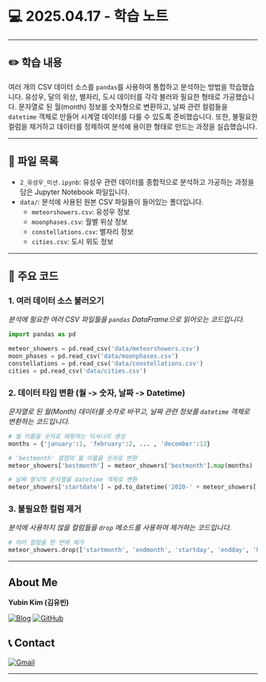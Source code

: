 # 💻 2025.04.17 - 학습 노트

---

## ✏️ 학습 내용

여러 개의 CSV 데이터 소스를 `pandas`를 사용하여 통합하고 분석하는 방법을 학습했습니다. 유성우, 달의 위상, 별자리, 도시 데이터를 각각 불러와 필요한 형태로 가공했습니다. 문자열로 된 월(month) 정보를 숫자형으로 변환하고, 날짜 관련 컬럼들을 `datetime` 객체로 만들어 시계열 데이터를 다룰 수 있도록 준비했습니다. 또한, 불필요한 컬럼을 제거하고 데이터를 정제하여 분석에 용이한 형태로 만드는 과정을 실습했습니다.

---

## 📁 파일 목록

- `2_유성우_미션.ipynb`: 유성우 관련 데이터를 종합적으로 분석하고 가공하는 과정을 담은 Jupyter Notebook 파일입니다.
- `data/`: 분석에 사용된 원본 CSV 파일들이 들어있는 폴더입니다.
  - `meteorshowers.csv`: 유성우 정보
  - `moonphases.csv`: 월별 위상 정보
  - `constellations.csv`: 별자리 정보
  - `cities.csv`: 도시 위도 정보

---

## 📌 주요 코드

### 1. 여러 데이터 소스 불러오기
*분석에 필요한 여러 CSV 파일들을 `pandas` DataFrame으로 읽어오는 코드입니다.*
```python
import pandas as pd

meteor_showers = pd.read_csv('data/meteorshowers.csv')
moon_phases = pd.read_csv('data/moonphases.csv')
constellations = pd.read_csv('data/constellations.csv')
cities = pd.read_csv('data/cities.csv')
```

### 2. 데이터 타입 변환 (월 -> 숫자, 날짜 -> Datetime)
*문자열로 된 월(Month) 데이터를 숫자로 바꾸고, 날짜 관련 정보를 `datetime` 객체로 변환하는 코드입니다.*
```python
# 월 이름을 숫자로 매핑하는 딕셔너리 생성
months = {'january':1, 'february':2, ... , 'december':12}

# 'bestmonth' 컬럼의 월 이름을 숫자로 변환
meteor_showers['bestmonth'] = meteor_showers['bestmonth'].map(months)

# 날짜 형식의 문자열을 datetime 객체로 변환
meteor_showers['startdate'] = pd.to_datetime('2020-' + meteor_showers['startmonth'].astype(str) + '-' + meteor_showers['startday'].astype(str))
```

### 3. 불필요한 컬럼 제거
*분석에 사용하지 않을 컬럼들을 `drop` 메소드를 사용하여 제거하는 코드입니다.*
```python
# 여러 컬럼을 한 번에 제거
meteor_showers.drop(['startmonth', 'endmonth', 'startday', 'endday', 'hemisphere'], axis=1, inplace=True)
```

---

## About Me

**Yubin Kim (김유빈)**

[![Blog](https://img.shields.io/badge/Blog-FF5722?style=for-the-badge&logo=blogger&logoColor=white)](https://cases.tistory.com/)
<a href="https://github.com/yubi0210"><img src="https://img.shields.io/badge/GitHub-181717?style=for-the-badge&logo=github&logoColor=white" alt="GitHub"/></a>

## 📞 Contact
[![Gmail](https://img.shields.io/badge/ubinn0210@gmail.com-D14836?style=for-the-badge&logo=gmail&logoColor=white)](ubinn0210@gmail.com)


---
